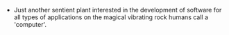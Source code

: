 - Just another sentient plant interested in the development of software for all types of applications on the magical vibrating rock humans call a 'computer'.

<!---
ivanm451/ivanm451 is a ✨ special ✨ repository because its `README.md` (this file) appears on your GitHub profile.
You can click the Preview link to take a look at your changes.
--->
